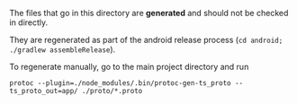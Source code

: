 The files that go in this directory are **generated** and should not be checked
in directly.

They are regenerated as part of the android release process (`cd android;
./gradlew assembleRelease`).

To regenerate manually, go to the main project directory and run

```
protoc --plugin=./node_modules/.bin/protoc-gen-ts_proto --ts_proto_out=app/ ./proto/*.proto
```

